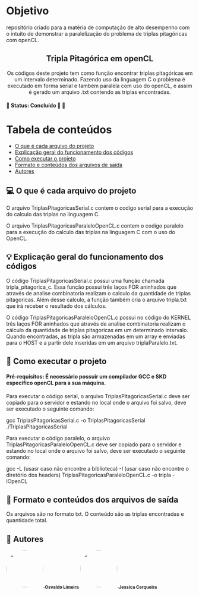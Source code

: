 # Objetivo
repositório criado para a matéria de computação de alto desempenho com o intuíto de demonstrar a paralelização do problema de triplas pitagóricas com openCL.

<h2 align="center">
     <a> Tripla Pitagórica em openCL</a>
</h2>

<p align="center">
    Os códigos deste projeto tem como função encontrar triplas pitagóricas em um intervalo determinado. Fazendo uso da linguagem C o problema é executado em forma serial e também paralela com uso do openCL, e assim é gerado um arquivo .txt contendo as triplas encontradas.
</p>

<h4 align="left">
	🚧   Status: Concluído 🚀 🚧
</h4>


Tabela de conteúdos
=================
<!--ts-->
   * [O que é cada arquivo do projeto](#-o-que-é-cada-arquivo-do-projeto)
   * [Explicação geral do funcionamento dos códigos](#-explicação-geral-do-funcionamento-dos-códigos)
   * [Como executar o projeto](#-como-executar-o-projeto)
   * [Formato e conteúdos dos arquivos de saída](#-Formato-e-conteúdos-dos-arquivos-de-saída)
   * [Autores](#-autores)
<!--te-->


## 💻 O que é cada arquivo do projeto

O arquivo TriplasPitagoricasSerial.c contem o codigo serial para a execução do calculo das triplas na linguagem C. 

O arquivo TriplasPitagoricasParaleloOpenCL.c contem o codigo paralelo para a execução do calculo das triplas na linguagem C com o uso do OpenCL. 


## 💡 Explicação geral do funcionamento dos códigos

O código TriplasPitagoricasSerial.c possui uma função chamada tripla_pitagorica_c. Essa função possui três laços FOR aninhados que através de analise combinatoria realizam o calculo da quantidade de triplas pitagoricas. Além desse calculo, a função também cria o arquivo tripla.txt que irá receber o resultado dos cálculos. 

O código TriplasPitagoricasParaleloOpenCL.c possui no código do KERNEL três laços FOR aninhados que através de analise combinatoria realizam o cálculo da quantidade de triplas pitagoricas em um determinado intervalo. Quando encontradas, as tripla são armazenadas em um array e enviadas para o HOST e a partir dele inseridas em um arquivo triplaParalelo.txt.

## 🚀 Como executar o projeto

#### Pré-requisitos: É necessário possuir um compilador GCC e SKD especifico openCL para a sua máquina.

Para executar o código serial, o arquivo TriplasPitagoricasSerial.c deve ser copiado para o servidor e estando no local onde o arquivo foi salvo, deve ser executado o seguinte comando: 

gcc TriplasPitagoricasSerial.c -o TriplasPitagoricasSerial ./TriplasPitagoricasSerial



Para executar o código paralelo, o arquivo TriplasPitagoricasParaleloOpenCL.c deve ser copiado para o servidor e estando no local onde o arquivo foi salvo, deve ser executado o seguinte comando: 

gcc -L (usasr caso não encontre a biblioteca)  -I (usar caso não encontre o diretório dos headers) TriplasPitagoricasParaleloOpenCL.c -o tripla -lOpenCL



## 📝 Formato e conteúdos dos arquivos de saída

Os arquivos são no formato txt. O conteúdo são as triplas encontradas e quantidade total.


## 🦸 Autores

<a href="https://github.com/osvaldolimeirasantos">
 <img style="border-radius: 50%;" src="https://avatars.githubusercontent.com/u/91644823?v=4" width="100px;" alt=""/>
 <sub><b>Osvaldo Limeira</b></sub></a> <a href="https://github.com/osvaldolimeirasantos" title="Rocketseat"></a>


<a href="https://github.com/jessicagreig1">
 <img style="border-radius: 50%;" src="https://avatars.githubusercontent.com/u/34080482?v=4" width="100px;" alt=""/>
 <sub><b>Jessica Cerqueira </b></sub></a> <a href="https://github.com/jessicagreig1" title="Rocketseat"></a>
 <br />



